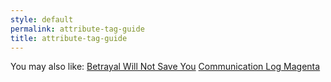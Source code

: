 ```yaml
---
style: default
permalink: attribute-tag-guide
title: attribute-tag-guide
---
```

You may also like:
[Betrayal Will Not Save You](http://scp-wiki.net/betrayal-will-not-save-you)
[Communication Log Magenta](http://scp-wiki.net/communication-log-magenta)